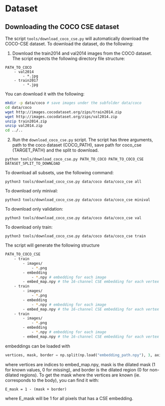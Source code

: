 # Dataset


## Downloading the COCO CSE dataset

The script `tools/download_coco_cse.py` will automatically download the COCO-CSE dataset.
To download the dataset, do the following:

1. Download the train2014 and val2014 images from the COCO dataset.
The script expects the following directory file structure:
```
PATH_TO_COCO
    - val2014
        - *.jpg
    - train2017
        - *.jpg
```

You can download it with the following:
```bash
mkdir -p data/coco # save images under the subfolder data/coco
cd data/coco
wget http://images.cocodataset.org/zips/train2014.zip
wget http://images.cocodataset.org/zips/val2014.zip
unzip train2014.zip
unzip val2014.zip
cd ../..
```

2. Run the `download_coco_cse.py` script. The script has three arguments, path to the coco dataset (COCO_PATH), save path for coco_cse (TARGET_PATH) and the split to download.
```
python tools/download_coco_cse.py PATH_TO_COCO PATH_TO_COCO_CSE DATASET_SPLIT_TO_DOWNLOAD
```

To download all subsets, use the following command:
```
python3 tools/download_coco_cse.py data/coco data/coco_cse all
```
To download only minival:
```
python3 tools/download_coco_cse.py data/coco data/coco_cse minival
```
To download only validation:
```
python3 tools/download_coco_cse.py data/coco data/coco_cse val
```
To download only train:
```
python3 tools/download_coco_cse.py data/coco data/coco_cse train
```

The script will generate the following structure
```bash
PATH_TO_COCO_CSE
    - train
        - images/
            - *.png
        - embedding
            - *.npy # embedding for each image
        - embed_map.npy # the 16-channel CSE embedding for each vertex
    - train
        - images/
            - *.png
        - embedding
            - *.npy # embedding for each image
        - embed_map.npy # the 16-channel CSE embedding for each vertex
    - train
        - images/
            - *.png
        - embedding
            - *.npy # embedding for each image
        - embed_map.npy # the 16-channel CSE embedding for each vertex
```
embeddings can be loaded with
```python
vertices, mask, border = np.split(np.load("embedding_path.npy"), 3, axis=-1)
```
where vertices are indices to embed_map.npy, mask is the dilated mask (1 for known values, 0 for missing), and border is the dilated region (0 for non-dilated regions).
To get the mask where the vertices are known (ie. corresponds to the body), you can find it with:
```
E_mask = 1 - (mask + border)
```
where E_mask will be 1 for all pixels that has a CSE embedding.